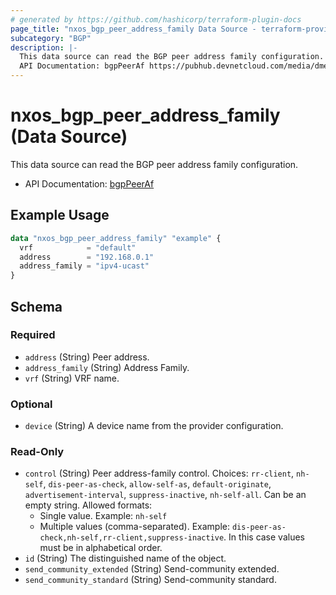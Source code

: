 ```yaml
---
# generated by https://github.com/hashicorp/terraform-plugin-docs
page_title: "nxos_bgp_peer_address_family Data Source - terraform-provider-nxos"
subcategory: "BGP"
description: |-
  This data source can read the BGP peer address family configuration.
  API Documentation: bgpPeerAf https://pubhub.devnetcloud.com/media/dme-docs-10-2-2/docs/Routing%20and%20Forwarding/bgp:PeerAf/
---
```


# nxos_bgp_peer_address_family (Data Source)

This data source can read the BGP peer address family configuration.

- API Documentation: [bgpPeerAf](https://pubhub.devnetcloud.com/media/dme-docs-10-2-2/docs/Routing%20and%20Forwarding/bgp:PeerAf/)

## Example Usage

```terraform
data "nxos_bgp_peer_address_family" "example" {
  vrf            = "default"
  address        = "192.168.0.1"
  address_family = "ipv4-ucast"
}
```

<!-- schema generated by tfplugindocs -->
## Schema

### Required

- `address` (String) Peer address.
- `address_family` (String) Address Family.
- `vrf` (String) VRF name.

### Optional

- `device` (String) A device name from the provider configuration.

### Read-Only

- `control` (String) Peer address-family control. Choices: `rr-client`, `nh-self`, `dis-peer-as-check`, `allow-self-as`, `default-originate`, `advertisement-interval`, `suppress-inactive`, `nh-self-all`. Can be an empty string. Allowed formats:
  - Single value. Example: `nh-self`
  - Multiple values (comma-separated). Example: `dis-peer-as-check,nh-self,rr-client,suppress-inactive`. In this case values must be in alphabetical order.
- `id` (String) The distinguished name of the object.
- `send_community_extended` (String) Send-community extended.
- `send_community_standard` (String) Send-community standard.


